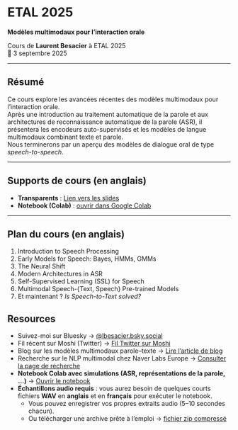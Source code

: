 # ETAL 2025  
**Modèles multimodaux pour l’interaction orale**  

Cours de **Laurent Besacier** à ETAL 2025  
📅 3 septembre 2025  

---

## Résumé  
Ce cours explore les avancées récentes des modèles multimodaux pour l’interaction orale.  
Après une introduction au traitement automatique de la parole et aux architectures de reconnaissance automatique de la parole (ASR), il présentera les encodeurs auto-supervisés et les modèles de langue multimodaux combinant texte et parole.  
Nous terminerons par un aperçu des modèles de dialogue oral de type *speech-to-speech*.  

---

## Supports de cours  (en anglais)
- **Transparents** : [Lien vers les slides](https://github.com/besacier/ETAL2025/blob/main/ETAL2025.pdf)
- **Notebook (Colab)** : [ouvrir dans Google Colab](https://colab.research.google.com/drive/13-qJfsHvVZNQ6SSBR3ULZw0HOqe05OwO?usp=sharing)  

---

## Plan du cours  (en anglais)
1. Introduction to Speech Processing  
2. Early Models for Speech: Bayes, HMMs, GMMs  
3. The Neural Shift  
4. Modern Architectures in ASR  
5. Self-Supervised Learning (SSL) for Speech  
6. Multimodal Speech-{Text, Speech} Pre-trained Models  
7. Et maintenant ? *Is Speech-to-Text solved?*  

## Resources  
- Suivez-moi sur Bluesky → [@lbesacier.bsky.social](https://bsky.app/profile/lbesacier.bsky.social)  
- Fil récent sur Moshi (Twitter) → [Fil Twitter sur Moshi](https://x.com/laurent_besacie/status/1837169363587351037)  
- Blog sur les modèles multimodaux parole–texte → [Lire l’article de blog](https://europe.naverlabs.com/blog/on-multimodal-speech-text-pre-trained-models/)  
- Recherche sur le NLP multimodal chez Naver Labs Europe → [Consulter la page de recherche](https://europe.naverlabs.com/research/multimodal-nlp-for-hri/)  
- **Notebook Colab avec simulations (ASR, représentations de la parole, …)** → [Ouvrir le notebook](https://colab.research.google.com/drive/13-qJfsHvVZNQ6SSBR3ULZw0HOqe05OwO?usp=sharing)  
- **Échantillons audio requis** : vous aurez besoin de quelques courts fichiers **WAV** en **anglais** et en **français** pour exécuter le notebook.  
  - Vous pouvez enregistrer vos propres extraits audio (5–10 secondes chacun).  
  - Ou télécharger une archive prête à l’emploi → [fichier zip compressé](https://github.com/besacier/ETAL2025/blob/main/wav_samples.zip)  


